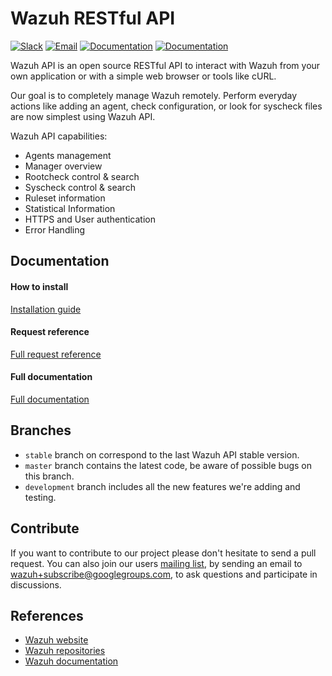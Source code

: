 # Wazuh RESTful API

[![Slack](https://img.shields.io/badge/slack-join-blue.svg)](https://goo.gl/forms/M2AoZC4b2R9A9Zy12)
[![Email](https://img.shields.io/badge/email-join-blue.svg)](https://groups.google.com/forum/#!forum/wazuh)
[![Documentation](https://img.shields.io/badge/docs-view-green.svg)](https://documentation.wazuh.com)
[![Documentation](https://img.shields.io/badge/web-view-green.svg)](https://wazuh.com)

Wazuh API is an open source RESTful API to interact with Wazuh from your own application or with a simple web browser or tools like cURL.

Our goal is to completely manage Wazuh remotely. Perform everyday actions like adding an agent, check configuration, or look for syscheck files are now simplest using Wazuh API.

Wazuh API capabilities:

- Agents management
- Manager overview
- Rootcheck control & search
- Syscheck control & search
- Ruleset information
- Statistical Information
- HTTPS and User authentication
- Error Handling

## Documentation

#### How to install

[Installation guide](https://documentation.wazuh.com/current/installation-guide/installing-wazuh-server/index.html)

#### Request reference

[Full request reference](https://documentation.wazuh.com/current/user-manual/api/reference.html#request-list)

#### Full documentation

[Full documentation](https://documentation.wazuh.com/current/user-manual/api/index.html)

## Branches

* `stable` branch on correspond to the last Wazuh API stable version.
* `master` branch contains the latest code, be aware of possible bugs on this branch.
* `development` branch includes all the new features we're adding and testing.

## Contribute

If you want to contribute to our project please don't hesitate to send a pull request. You can also join our users [mailing list](https://groups.google.com/d/forum/wazuh), by sending an email to [wazuh+subscribe@googlegroups.com](mailto:wazuh+subscribe@googlegroups.com), to ask questions and participate in discussions.


## References

* [Wazuh website](http://wazuh.com)
* [Wazuh repositories](http://github.com/wazuh)
* [Wazuh documentation](http://documentation.wazuh.com)
